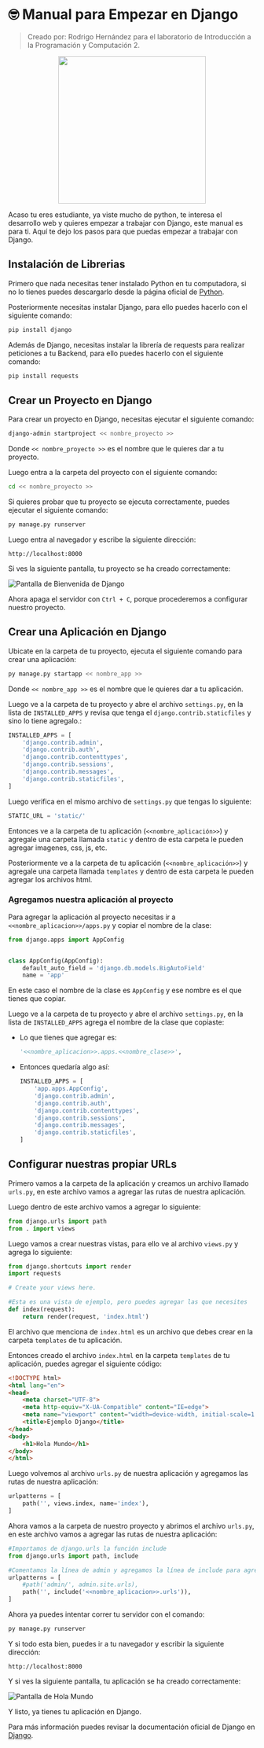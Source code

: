 # 🤓 Manual para Empezar en Django

>Creado por: Rodrigo Hernández para el laboratorio de Introducción a la Programación y Computación 2.

<div align="center"><img src="https://nextsoftware.io/files/images/logos/main/django-logo.png" width="300"/></div>


Acaso tu eres estudiante, ya viste mucho de python, te interesa el desarrollo web y quieres empezar a trabajar con Django, este manual es para ti. Aquí te dejo los pasos para que puedas empezar a trabajar con Django.

## Instalación de Librerias

Primero que nada necesitas tener instalado Python en tu computadora, si no lo tienes puedes descargarlo desde la página oficial de [Python](https://www.python.org/). 

Posteriormente necesitas instalar Django, para ello puedes hacerlo con el siguiente comando:

```bash
pip install django
```

Además de Django, necesitas instalar la librería de requests para realizar peticiones a tu Backend, para ello puedes hacerlo con el siguiente comando:

```bash
pip install requests
```

## Crear un Proyecto en Django

Para crear un proyecto en Django, necesitas ejecutar el siguiente comando:

```bash
django-admin startproject << nombre_proyecto >>
```

Donde `<< nombre_proyecto >>` es el nombre que le quieres dar a tu proyecto.

Luego entra a la carpeta del proyecto con el siguiente comando:

```bash
cd << nombre_proyecto >>
```

Si quieres probar que tu proyecto se ejecuta correctamente, puedes ejecutar el siguiente comando:

```bash
py manage.py runserver
```

Luego entra al navegador y escribe la siguiente dirección:

```
http://localhost:8000
```

Si ves la siguiente pantalla, tu proyecto se ha creado correctamente:

![Pantalla de Bienvenida de Django](./imgs/img1.png)

Ahora apaga el servidor con `Ctrl + C`, porque procederemos a configurar nuestro proyecto.

## Crear una Aplicación en Django

Ubicate en la carpeta de tu proyecto, ejecuta el siguiente comando para crear una aplicación:

```bash
py manage.py startapp << nombre_app >>
```

Donde `<< nombre_app >>` es el nombre que le quieres dar a tu aplicación.

Luego ve a la carpeta de tu proyecto y abre el archivo `settings.py`, en la lista de `INSTALLED_APPS` y revisa que tenga el `django.contrib.staticfiles` y sino lo tiene agregalo.:

```python
INSTALLED_APPS = [
    'django.contrib.admin',
    'django.contrib.auth',
    'django.contrib.contenttypes',
    'django.contrib.sessions',
    'django.contrib.messages',
    'django.contrib.staticfiles',
]
```

Luego verifica en el mismo archivo de `settings.py` que tengas lo siguiente:

```python
STATIC_URL = 'static/'
```

Entonces ve a la carpeta de tu aplicación (`<<nombre_aplicación>>`) y agregale una carpeta llamada `static` y dentro de esta carpeta le pueden agregar imagenes, css, js, etc.

Posteriormente ve a la carpeta de tu aplicación (`<<nombre_aplicación>>`) y agregale una carpeta llamada `templates` y dentro de esta carpeta le pueden agregar los archivos html.


### Agregamos nuestra aplicación al proyecto

Para agregar la aplicación al proyecto necesitas ir a `<<nombre_aplicacion>>/apps.py` y copiar el nombre de la clase:

```python
from django.apps import AppConfig


class AppConfig(AppConfig):
    default_auto_field = 'django.db.models.BigAutoField'
    name = 'app'
```
En este caso el nombre de la clase es `AppConfig` y ese nombre es el que tienes que copiar.

Luego ve a la carpeta de tu proyecto y abre el archivo `settings.py`, en la lista de `INSTALLED_APPS` agrega el nombre de la clase que copiaste:

- Lo que tienes que agregar es:
    ```python
    '<<nombre_aplicacion>>.apps.<<nombre_clase>>',
    ```

- Entonces quedaría algo así:
    ```python
    INSTALLED_APPS = [
        'app.apps.AppConfig',
        'django.contrib.admin',
        'django.contrib.auth',
        'django.contrib.contenttypes',
        'django.contrib.sessions',
        'django.contrib.messages',
        'django.contrib.staticfiles',
    ]
    ```

## Configurar nuestras propiar URLs

Primero vamos a la carpeta de la aplicación y creamos un archivo llamado `urls.py`, en este archivo vamos a agregar las rutas de nuestra aplicación.

Luego dentro de este archivo vamos a agregar lo siguiente:

```python
from django.urls import path
from . import views
```

Luego vamos a crear nuestras vistas, para ello ve al archivo `views.py` y agrega lo siguiente:

```python
from django.shortcuts import render
import requests

# Create your views here.

#Esta es una vista de ejemplo, pero puedes agregar las que necesites
def index(request):
    return render(request, 'index.html')
```

El archivo que menciona de `index.html` es un archivo que debes crear en la carpeta `templates` de tu aplicación.

Entonces creado el archivo `index.html` en la carpeta `templates` de tu aplicación, puedes agregar el siguiente código:

```html
<!DOCTYPE html>
<html lang="en">
<head>
    <meta charset="UTF-8">
    <meta http-equiv="X-UA-Compatible" content="IE=edge">
    <meta name="viewport" content="width=device-width, initial-scale=1.0">
    <title>Ejemplo Django</title>
</head>
<body>
    <h1>Hola Mundo</h1>
</body>
</html>
```

Luego volvemos al archivo `urls.py` de nuestra aplicación y agregamos las rutas de nuestra aplicación:

```python
urlpatterns = [
    path('', views.index, name='index'),
]
```

Ahora vamos a la carpeta de nuestro proyecto y abrimos el archivo `urls.py`, en este archivo vamos a agregar las rutas de nuestra aplicación:

```python
#Importamos de django.urls la función include
from django.urls import path, include

#Comentamos la línea de admin y agregamos la línea de include para agregar las rutas de nuestra aplicación
urlpatterns = [
    #path('admin/', admin.site.urls),
    path('', include('<<nombre_aplicacion>>.urls')),
]
```

Ahora ya puedes intentar correr tu servidor con el comando:

```bash
py manage.py runserver
```

Y si todo esta bien, puedes ir a tu navegador y escribir la siguiente dirección:

```
http://localhost:8000
```

Y si ves la siguiente pantalla, tu aplicación se ha creado correctamente:

![Pantalla de Hola Mundo](./imgs/img2.png)

Y listo, ya tienes tu aplicación en Django.

Para más información puedes revisar la documentación oficial de Django en [Django](https://docs.djangoproject.com/en/5.0/).